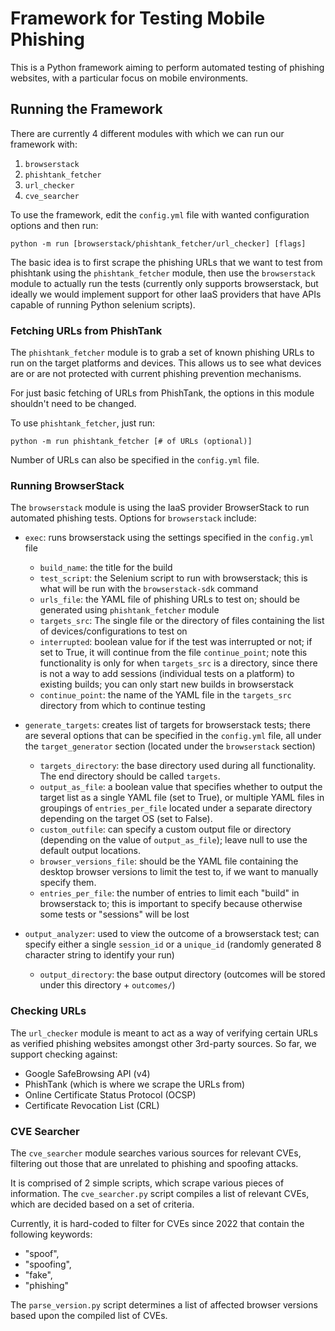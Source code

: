# Framework for Testing Mobile Phishing
This is a Python framework aiming to perform automated testing of phishing websites, with a particular focus on mobile environments.

## Running the Framework
There are currently 4 different modules with which we can run our framework with:
1. `browserstack`
2. `phishtank_fetcher`
3. `url_checker`
4. `cve_searcher`

To use the framework, edit the `config.yml` file with wanted configuration options and then run:
```
python -m run [browserstack/phishtank_fetcher/url_checker] [flags]
```

The basic idea is to first scrape the phishing URLs that we want to test from phishtank using the `phishtank_fetcher` module, then use the `browserstack` module to actually run the tests (currently only supports browserstack, but ideally we would implement support for other IaaS providers that have APIs capable of running Python selenium scripts). 



### Fetching URLs from PhishTank
The `phishtank_fetcher` module is to grab a set of known phishing URLs to run on the target platforms and devices. This allows us to see what devices are or are not protected with current phishing prevention mechanisms.

For just basic fetching of URLs from PhishTank, the options in this module shouldn't need to be changed.

To use `phishtank_fetcher`, just run:
```
python -m run phishtank_fetcher [# of URLs (optional)]
```
Number of URLs can also be specified in the `config.yml` file.



### Running BrowserStack
The `browserstack` module is using the IaaS provider BrowserStack to run automated phishing tests. Options for `browserstack` include:

- `exec`: runs browserstack using the settings specified in the `config.yml` file
    - `build_name`: the title for the build
    - `test_script`: the Selenium script to run with browserstack; this is what will be run with the `browserstack-sdk` command
    - `urls_file`: the YAML file of phishing URLs to test on; should be generated using `phishtank_fetcher` module
    - `targets_src`: The single file or the directory of files containing the list of devices/configurations to test on
    - `interrupted`: boolean value for if the test was interrupted or not; if set to True, it will continue from the file `continue_point`; note this functionality is only for when `targets_src` is a directory, since there is not a way to add sessions (individual tests on a platform) to existing builds; you can only start new builds in browserstack
    - `continue_point`: the name of the YAML file in the `targets_src` directory from which to continue testing

- `generate_targets`: creates list of targets for browserstack tests; there are several options that can be specified in the `config.yml` file, all under the `target_generator` section (located under the `browserstack` section)
    - `targets_directory`: the base directory used during all functionality. The end directory should be called `targets`.
    - `output_as_file`: a boolean value that specifies whether to output the target list as a single YAML file (set to True), or multiple YAML files in groupings of `entries_per_file` located under a separate directory depending on the target OS (set to False).
    - `custom_outfile`: can specify a custom output file or directory (depending on the value of `output_as_file`); leave null to use the default output locations.
    - `browser_versions_file`: should be the YAML file containing the desktop browser versions to limit the test to, if we want to manually specify them.
    - `entries_per_file`: the number of entries to limit each "build" in browserstack to; this is important to specify because otherwise some tests or "sessions" will be lost

- `output_analyzer`: used to view the outcome of a browserstack test; can specify either a single `session_id` or a `unique_id` (randomly generated 8 character string to identify your run)
    - `output_directory`: the base output directory (outcomes will be stored under this directory + `outcomes/`) 



### Checking URLs
The `url_checker` module is meant to act as a way of verifying certain URLs as verified phishing websites amongst other 3rd-party sources. So far, we support checking against:
- Google SafeBrowsing API (v4)
- PhishTank (which is where we scrape the URLs from)
- Online Certificate Status Protocol (OCSP)
- Certificate Revocation List (CRL)



### CVE Searcher
The `cve_searcher` module searches various sources for relevant CVEs, filtering out those that are unrelated to phishing and spoofing attacks. 

It is comprised of 2 simple scripts, which scrape various pieces of information. The `cve_searcher.py` script compiles a list of relevant CVEs, which are decided based on a set of criteria.

Currently, it is hard-coded to filter for CVEs since 2022 that contain the following keywords:
- "spoof", 
- "spoofing", 
- "fake", 
- "phishing"

The `parse_version.py` script determines a list of affected browser versions based upon the compiled list of CVEs.

